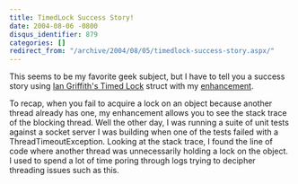```yaml
---
title: TimedLock Success Story!
date: 2004-08-06 -0800
disqus_identifier: 879
categories: []
redirect_from: "/archive/2004/08/05/timedlock-success-story.aspx/"
---
```


This seems to be my favorite geek subject, but I have to tell you a
success story using [Ian Griffith's Timed
Lock](http://www.interact-sw.co.uk/iangblog/2004/03/23/locking) struct
with my [enhancement](https://haacked.com/archive/2004/05/12/timedlock_yet_again_revisited.aspx/).

To recap, when you fail to acquire a lock on an object because another
thread already has one, my enhancement allows you to see the stack trace
of the blocking thread. Well the other day, I was running a suite of
unit tests against a socket server I was building when one of the tests
failed with a ThreadTimeoutException. Looking at the stack trace, I
found the line of code where another thread was unnecessarily holding a
lock on the object. I used to spend a lot of time poring through logs
trying to decipher threading issues such as this.

